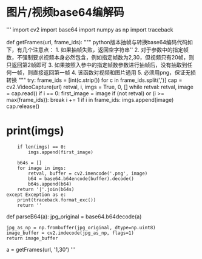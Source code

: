 # 图片/视频base64编解码

'''
import cv2
import base64
import numpy as np
import traceback

def getFrames(url, frame_ids):
    """
    python版本抽帧与转换base64编码代码如下，有几个注意点：
    1. 如果抽帧失败，返回空字符串''
    2. 对于参数中的指定帧数，不强制要求视频本身必然包含，例如指定帧数为2,30，但视频只有20帧，则只返回第2帧即可
    3. 如果按照入参中的指定帧数参数进行抽帧后，没有抽取到任何一帧，则直接返回第一帧
    4. 该函数对视频和图片通用
    5. 必须用png，保证无损转换
    """
    try:
        frame_ids = [int(c.strip()) for c in frame_ids.split(',')]
        cap = cv2.VideoCapture(url)
        retval, i, imgs = True, 0, []
        while retval:
            retval, image = cap.read()
            if i == 0:
                first_image = image
            if (not retval) or (i >= max(frame_ids)):
                break
            i += 1
            if i in frame_ids:
                imgs.append(image)
        cap.release()
        
#         print(imgs)
        if len(imgs) == 0:
            imgs.append(first_image)

        b64s = []
        for image in imgs:
            retval, buffer = cv2.imencode('.png', image)
            b64 = base64.b64encode(buffer).decode()
            b64s.append(b64)
        return '|'.join(b64s)
    except Exception as e:
        print(traceback.format_exc())
        return ''
    
def parseB64(a):
    jpg_original = base64.b64decode(a)

    jpg_as_np = np.frombuffer(jpg_original, dtype=np.uint8)
    image_buffer = cv2.imdecode(jpg_as_np, flags=1)
    return image_buffer

a = getFrames(url, '1,30')
'''
